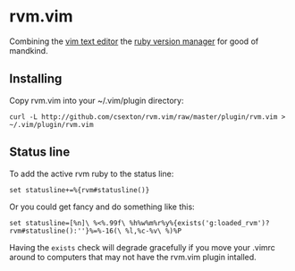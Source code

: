 # rvm.vim

Combining the [vim text editor](http://www.vim.org) the [ruby version manager](http://rvm.beginrescueend.com/) for good of mandkind.

## Installing

Copy rvm.vim into your ~/.vim/plugin directory:

    curl -L http://github.com/csexton/rvm.vim/raw/master/plugin/rvm.vim > ~/.vim/plugin/rvm.vim

## Status line

To add the active rvm ruby to the status line:

    set statusline+=%{rvm#statusline()}

Or you could get fancy and do something like this:

    set statusline=[%n]\ %<%.99f\ %h%w%m%r%y%{exists('g:loaded_rvm')?rvm#statusline():''}%=%-16(\ %l,%c-%v\ %)%P

Having the `exists` check will degrade gracefully if you move your .vimrc around to computers that may not have the rvm.vim plugin intalled.


